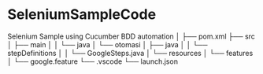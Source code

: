 # SeleniumSampleCode
Selenium Sample using Cucumber BDD
automation
│
├── pom.xml
├── src
│   ├── main
│   │   └── java
│   └── otomasi
│       ├── java
│       │   └── stepDefinitions
│       │       └── GoogleSteps.java
│       └── resources
│           └── features
│               └── google.feature
└── .vscode
    └── launch.json